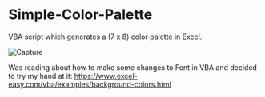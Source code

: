 # Simple-Color-Palette
VBA script which generates a (7 x 8) color palette in Excel. 

![Capture](https://user-images.githubusercontent.com/12026338/112585320-f601ec80-8dcf-11eb-8cb0-e31c4f4c437e.PNG)

Was reading about how to make some changes to Font in VBA and decided to try my hand at it: https://www.excel-easy.com/vba/examples/background-colors.html
